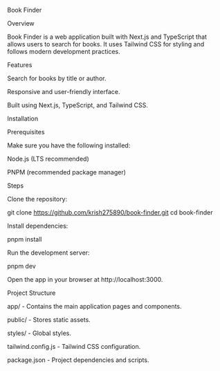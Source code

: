 Book Finder

Overview

Book Finder is a web application built with Next.js and TypeScript that allows users to search for books. It uses Tailwind CSS for styling and follows modern development practices.

Features

Search for books by title or author.

Responsive and user-friendly interface.

Built using Next.js, TypeScript, and Tailwind CSS.

Installation

Prerequisites

Make sure you have the following installed:

Node.js (LTS recommended)

PNPM (recommended package manager)

Steps

Clone the repository:

git clone https://github.com/krish275890/book-finder.git
cd book-finder

Install dependencies:

pnpm install

Run the development server:

pnpm dev

Open the app in your browser at http://localhost:3000.

Project Structure

app/ - Contains the main application pages and components.

public/ - Stores static assets.

styles/ - Global styles.

tailwind.config.js - Tailwind CSS configuration.

package.json - Project dependencies and scripts.
